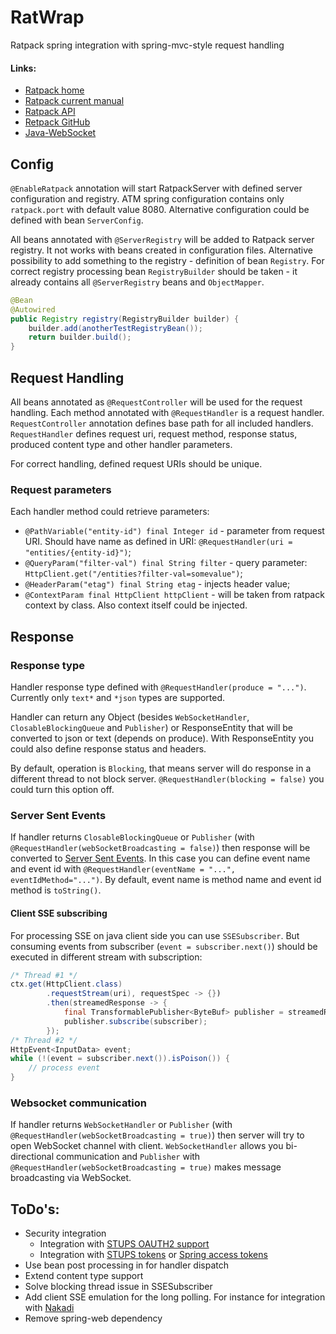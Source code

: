 # RatWrap
Ratpack spring integration with spring-mvc-style request handling

#### Links:

- [Ratpack home](https://ratpack.io/)
- [Ratpack current manual](https://ratpack.io/manual/current/)
- [Ratpack API](https://ratpack.io/manual/current/api/)
- [Retpack GitHub](https://github.com/ratpack/ratpack)
- [Java-WebSocket](https://github.com/TooTallNate/Java-WebSocket)

## Config

`@EnableRatpack` annotation will start RatpackServer with defined server configuration and registry.
ATM spring configuration contains only `ratpack.port` with default value 8080.
Alternative configuration could be defined with bean `ServerConfig`.

All beans annotated with `@ServerRegistry` will be added to Ratpack server registry. It not works with beans created 
in configuration files. Alternative possibility to add something to the registry - definition of bean `Registry`.
For correct registry processing bean `RegistryBuilder` should be taken - it already contains all `@ServerRegistry` 
beans and `ObjectMapper`.

```java
@Bean
@Autowired
public Registry registry(RegistryBuilder builder) {
    builder.add(anotherTestRegistryBean());
    return builder.build();
}
```

## Request Handling

All beans annotated as `@RequestController` will be used for the request handling. Each method annotated with 
`@RequestHandler` is a request handler. `RequestController` annotation defines base path for all included handlers.
`RequestHandler` defines request uri, request method, response status, produced content type and other handler parameters.

For correct handling, defined request URIs should be unique.

### Request parameters

Each handler method could retrieve parameters:
- `@PathVariable("entity-id") final Integer id` - parameter from request URI. Should have name as defined in URI: `@RequestHandler(uri = "entities/{entity-id}")`;
- `@QueryParam("filter-val") final String filter` - query parameter: `HttpClient.get("/entities?filter-val=somevalue")`;
- `@HeaderParam("etag") final String etag` - injects header value;
- `@ContextParam final HttpClient httpClient` - will be taken from ratpack context by class. Also context itself could be injected.

## Response

### Response type

Handler response type defined with `@RequestHandler(produce = "...")`. Currently only `text*` and `*json`
types are supported.

Handler can return any Object (besides `WebSocketHandler`, `ClosableBlockingQueue` and `Publisher`) or ResponseEntity
that will be converted to json or text (depends on produce).
With ResponseEntity you could also define response status and headers.

By default, operation is `Blocking`, that means server will do response in a different thread to not block server.
`@RequestHandler(blocking = false)` you could turn this option off.

### Server Sent Events

If handler returns `ClosableBlockingQueue` or `Publisher` (with `@RequestHandler(webSocketBroadcasting = false)`) then
response will be converted to [Server Sent Events](https://ratpack.io/manual/current/streams.html#server_sent_events).
In this case you can define event name and event id with `@RequestHandler(eventName = "...", eventIdMethod="...")`.
By default, event name is method name and event id method is `toString()`.

#### Client SSE subscribing

For processing SSE on java client side you can use `SSESubscriber`. But consuming events from subscriber
(`event = subscriber.next()`) should be executed in different stream with subscription:

```java
/* Thread #1 */
ctx.get(HttpClient.class)
        .requestStream(uri), requestSpec -> {})
        .then(streamedResponse -> {
            final TransformablePublisher<ByteBuf> publisher = streamedResponse.getBody();
            publisher.subscribe(subscriber);
        });
/* Thread #2 */
HttpEvent<InputData> event;
while (!(event = subscriber.next()).isPoison()) {
    // process event
}
```

### Websocket communication

If handler returns `WebSocketHandler` or `Publisher` (with `@RequestHandler(webSocketBroadcasting = true)`) then server
will try to open WebSocket channel with client. `WebSocketHandler` allows you bi-directional communication and
`Publisher` with `@RequestHandler(webSocketBroadcasting = true)` makes message broadcasting via WebSocket.

## ToDo's:

- Security integration
  + Integration with [STUPS OAUTH2 support](https://github.com/zalando-stups/stups-spring-oauth2-support)
  + Integration with [STUPS tokens](https://github.com/zalando-stups/tokens) or [Spring access tokens](https://github.com/zalando-stups/spring-boot-zalando-stups-tokens)
- Use bean post processing in for handler dispatch
- Extend content type support
- Solve blocking thread issue in SSESubscriber
- Add client SSE emulation for the long polling. For instance for integration with [Nakadi](https://github.com/zalando/nakadi/)
- Remove spring-web dependency
